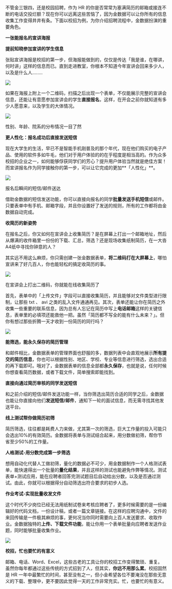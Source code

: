 不管金三银四，还是校园招聘，作为 HR 的你是否常常为塞满简历的邮箱或接连不断的电话交投烂额？现在你可以远离这些苦恼了，因为金数据可以让你所有的信息收集工作变得井井有条。下面以校招为例，为你介绍招聘流程中，金数据扮演的重要角色。



**一张能报名的宣讲海报**

**提前知晓参加宣讲的学生信息**

张贴宣讲海报是校招的第一步，但海报能做到的，仅仅是传达「我是谁，在哪讲，何时讲」这样的信息而已。直到走进教室，你根本不知道今年宣讲会回来多少人，以及是什么人........

![](http://mmbiz.qpic.cn/mmbiz_png/3xSOlqCbovtc4cbRQ98fFqhagcYicJaofaOKYEeh7jIekUGJib5ByokBFLP7B3B0sOoK8v52hSlib5KuRX9xw5e9Q/640?wx_fmt=png&&wxfrom=5&wx_lazy=1)



如果在海报上附上一个二维码，扫描之后出现一个表单，不仅能展示完整的宣讲会信息，还能让有意愿参加宣讲会的学生**直接报名**，这样，在开会之前你就知道有多少人愿意来，以及学生的大体情况。



![](http://mmbiz.qpic.cn/mmbiz_png/3xSOlqCbovtibqFIEVh2zfNsM0OGQurjWOUkhHDfuwAvFOMqdtQLjtjZBCogDbUbGd1pG0CkRKfEzlDvgSqzVicA/640?wx_fmt=png&&wxfrom=5&wx_lazy=1)

性别、年龄、院系的分布情况一目了然

**更人性化：报名成功后直接发送短信**

现在大学生的生活，早已不是智能手机刚普及的那个年代，现在他们购买的电子产品、使用的软件多如牛毛，他们对于用户体验的的在乎程度是相当高的。作为众多校招的企业之一，如何能够俘获同学们的芳心？提升用户体验当然就是绝佳方案！而宣讲报名作为同学接触你的第一步，可以让它完成的更加**「人性化」**。

![](http://mmbiz.qpic.cn/mmbiz_png/3xSOlqCbovtibqFIEVh2zfNsM0OGQurjW9liaofqGAibnc0DgsvXwvRspGV7rv2YqGiaVfKlMyZWye5iaymJcp4FU4Q/640?wx_fmt=png&&wxfrom=5&wx_lazy=1)



报名后瞬间的短信\/邮件送达

借助金数据的短信发送功能，你可以直接向报名的同学**批量发送手机短信**或邮件。只要表单中有手机、邮箱字段，并且你设置好了发送的规则，所有的工作都将由金数据自动完成。

**收简历的新姿势**

在报名之后，你又如何在宣讲会上收集简历？是在屏幕上打出一个邮箱地址，然后从爆满的收件箱里一份份的下载、汇总，筛选？还是现场收集纸制简历，在一大沓 A4纸中寻找你钟意的人？

其实远不用这么麻烦，你只需创建一张金数据表单，**将二维码打在大屏幕上**，哪怕宣讲来了好几百人，你也能轻松的搞定收简历的事。

![](http://mmbiz.qpic.cn/mmbiz_png/3xSOlqCbovtc4cbRQ98fFqhagcYicJaofzMuQJrIKqeULlMeylB4ufG6vDF7QB5IsuQgDDDW2jibzOW08FUdQu8g/640?wx_fmt=png&&wxfrom=5&wx_lazy=1)



在宣讲会上打出二维码，你就能在线收集简历了

首先，表单中的「上传文件」字段可以直接收集简历，并且能够对文件类型进行限制，让那些 txt 、 avi 之类的乱入文件通通再见。其次，表单还能让你在简历之外收集一些重要的联系信息，因为总有人忘记在简历中写上**电话邮箱**这样的关键信息，表单里的必填项还能救他一把。虽然「简历都不写全的能有什么未来？」。但你有想过那些折腾一天才收到一份简历的同行吗？

![](http://mmbiz.qpic.cn/mmbiz_png/3xSOlqCbovtc4cbRQ98fFqhagcYicJaofciaXEBkr0CdJcpdCyybhbfVoeGhuia85FFHv8Dr9QX9g64PbZqx8mHSQ/640?wx_fmt=png&&wxfrom=5&wx_lazy=1)

**能筛选，能永久保存的简历管理**

和邮件相比，金数据表单的管理界面也舒服的多，数据列表中会直观地展示**所有提交的简历信息**，你也可以根据性别、地区、学校、专业等信息进行筛选，选出合适的再下载即可。哦对了，金数据表单的信息全部都**永久保存**，也就是说，任何时候你想查看简历数据，或者下载文件，简单搜索即能找到。

**直接向通过简历审核的同学发送短信**

和之前介绍的短信\/邮件发送功能一样，当你筛选出简历合适的同学之后，金数据也能让你直接向他们**发送短信\/邮件**，通知下一轮的面试信息，而无需寻找其他发送平台。

**线上测试帮你做简历初筛**

简历筛选，往往都是耗费人力来做，尤其第一次的筛选，巨大工作量的投入可能只会选出10%的有效简历。金数据将表单与测试结合起来，用分数做初筛，帮你节省至少50%的工作量。

**人格测试-用分数完成第一步筛选**

想用自动化代替人工做初筛，量化的数据必不可少，用金数据制作一个人格测试表单，能快速得出一个批量的**量化结果**，并且这样的测试也能避免作弊等情况。测试表单+测试应用，能在应聘者回答完测试题目后自动给出分数，以及是否通过测试。由此，你就可以根据得分自动筛选出符合要求的初步人选。

**作业考试-实现批量收发文件**

这个时代不少岗位已经无法用纸制试卷来考核应聘者了，更多时候需要的是一份编辑好的代码文档，一份设计稿，或者一篇文章链接。在这样的应聘沟通中，文件的来回传输是一件极其麻烦的事，更何况当你同时需要向上百人发送要求、收取作业。金数据独特的**上传、下载文件功能**，能让你用一个表单批量向应聘者发送作业题，同时能够批量收集作业。

![](http://mmbiz.qpic.cn/mmbiz_png/3xSOlqCbovtc4cbRQ98fFqhagcYicJaoffXtCmox7373dxW0mSS5o5qwiaBlZU2G9QVlXftKPzPGLZEJO39AhoSw/640?wx_fmt=png&&wxfrom=5&wx_lazy=1)

**校招，忙也要忙的有意义**

邮箱、电话、Word、Excel，这些古老的工具让你的校招工作变得繁琐、重复。虽然你每年都通过这些传统的方式招到了人，但其实，**你远不用那么累**。校招固然是 HR 一年中最繁忙的时间，甚至没有之一，但小金希望各位不要淹没在那些无意义的下载、整理中，更不要因此觉得一天的工作非常充实。忙，也要忙的有意义。











